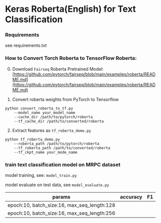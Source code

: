 # Keras Roberta(English) for Text Classification

### Requirements

see requirements.txt

### How to Convert Torch Roberta to TensorFlow Roberta:

0. Download `Fairseq` Roberta Pretrained Model: [https://github.com/pytorch/fairseq/blob/main/examples/roberta/README.md](https://github.com/pytorch/fairseq/blob/main/examples/roberta/README.md)

1. Convert roberta weights from PyTorch to Tensorflow

```
python convert_roberta_to_tf.py 
    --model_name your_model_name
    --cache_dir /path/to/pytorch/roberta 
    --tf_cache_dir /path/to/converted/roberta
```

2. Extract features as `tf_roberta_demo.py`

```
python tf_roberta_demo.py 
    --roberta_path /path/to/pytorch/roberta
    --tf_roberta_path /path/to/converted/roberta
    --tf_ckpt_name your_mode_name
```

### train text classification model on MRPC dataset

model training, see: `model_train.py`

model evaluate on test data, see `model_evaluate.py`

| params                                      | accuracy | F1  |
|---------------------------------------------|----------|-----|
| epoch:10, batch_size:16, max_seq_length:128 |||
| epoch:10, batch_size:16, max_seq_length:256 |||